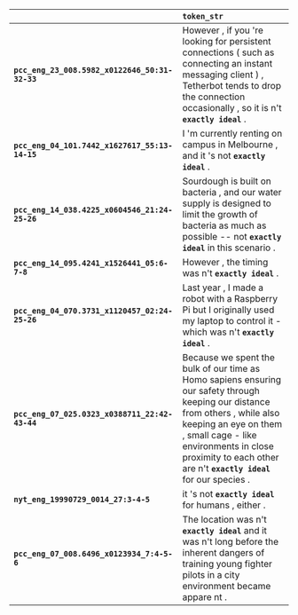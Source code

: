 |                                                | `token_str`                                                                                                                                                                                                                                                            |
|:-----------------------------------------------|:-----------------------------------------------------------------------------------------------------------------------------------------------------------------------------------------------------------------------------------------------------------------------|
| **`pcc_eng_23_008.5982_x0122646_50:31-32-33`** | However , if you 're looking for persistent connections ( such as connecting an instant messaging client ) , Tetherbot tends to drop the connection occasionally , so it is n't __`exactly ideal`__ .                                                                  |
| **`pcc_eng_04_101.7442_x1627617_55:13-14-15`** | I 'm currently renting on campus in Melbourne , and it 's not __`exactly ideal`__ .                                                                                                                                                                                    |
| **`pcc_eng_14_038.4225_x0604546_21:24-25-26`** | Sourdough is built on bacteria , and our water supply is designed to limit the growth of bacteria as much as possible -- not __`exactly ideal`__ in this scenario .                                                                                                    |
| **`pcc_eng_14_095.4241_x1526441_05:6-7-8`**    | However , the timing was n't __`exactly ideal`__ .                                                                                                                                                                                                                     |
| **`pcc_eng_04_070.3731_x1120457_02:24-25-26`** | Last year , I made a robot with a Raspberry Pi but I originally used my laptop to control it - which was n't __`exactly ideal`__ .                                                                                                                                     |
| **`pcc_eng_07_025.0323_x0388711_22:42-43-44`** | Because we spent the bulk of our time as Homo sapiens ensuring our safety through keeping our distance from others , while also keeping an eye on them , small cage - like environments in close proximity to each other are n't __`exactly ideal`__ for our species . |
| **`nyt_eng_19990729_0014_27:3-4-5`**           | it 's not __`exactly ideal`__ for humans , either .                                                                                                                                                                                                                    |
| **`pcc_eng_07_008.6496_x0123934_7:4-5-6`**     | The location was n't __`exactly ideal`__ and it was n't long before the inherent dangers of training young fighter pilots in a city environment became appare nt .                                                                                                     |